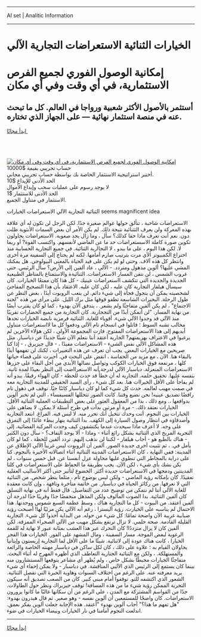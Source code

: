 <hr>AI set | Analitic Information
<hr>
<h1>الخيارات الثنائية الاستعراضات التجارية الآلي</h1>
<link rel="stylesheet" href="//binary-option.github.io/strategy/css/template.cta.html.min.css">

<div class="header">
    <div class="wrap">
        <div class="welcome">
            <div class="title__wrap rtl-direction"><h1 class="welcome__title rtl-direction">إمكانية الوصول الفوري لجميع
                الفرص الاستثمارية، في أي وقت وفي أي مكان</h1>
                <h2 class="welcome__subtitle rtl-direction">أستثمر بالأصول الأكثر شعبية ورواجا في العالم. كل ما تبحث عنه
                    في منصة استثمار نهائية — على الجهاز الذي تختاره.</h2>
                <div class="btn-non-regulated">
                    <a class="btn access__btn" href="https://bit.ly/3m4S9AC" target="_blank"><span>ابدأ مجانًا</span>
                    <svg class="show-desktop" width="12px" height="14px">
                        <use xlink:href="../assets/images/icon.svg?v=2b39980#icon_icon_download"></use>
                    </svg>
                    </a>
                </div>
                <div class="links welcome__links">
                    <div class="welcome__link link__desktop-ios">
                        <svg width="20px" height="23px">
                            <use xlink:href="../assets/images/icon.svg?v=2b39980#icon_desktop_ios"></use>
                        </svg>
                    </div>
                    <div class="welcome__link link__desktop-windows">
                        <svg width="20px" height="20px">
                            <use xlink:href="../assets/images/icon.svg?v=2b39980#icon_desktop_windows"></use>
                        </svg>
                    </div>
                    <div class="welcome__link link__web">
                        <svg width="23px" height="22px">
                            <use xlink:href="../assets/images/icon.svg?v=2b39980#icon_web"></use>
                        </svg>
                    </div>
                </div>
            </div>
            <a href="https://bit.ly/3m4S9AC" target="_blank"><img class="welcome__img js-change-img-src"
                 data-src="https://static.cdnpub.info/lp/mobile-partner-pwa/assets/images/header__img--ios.png?v=9b27e48"
                 src="https://static.cdnpub.info/lp/mobile-partner-pwa/assets/images/header__img--desktop.png?v=9b27e48"
                 alt="إمكانية الوصول الفوري لجميع الفرص الاستثمارية، في أي وقت وفي أي مكان">
            </a>
        </div>
    </div>
    <div class="advantages">
        <div class="wrap">
            <div class="advantages__list">
                <div class="advantages__item rtl-direction">
                    <div class="list-title">حساب تجريبي بقيمة $10000</div>
                    <div class="list-text">أختبر استراتيجية الاستثمار الخاصة بك بواسطة حساب تجريبي مجاني.</div>
                </div>
                <div class="advantages__item rtl-direction">
                    <div class="list-title">الحد الأدنى للإيداع $10</div>
                    <div class="list-text">لا يوجد رسوم على عمليات سحب وإيداع الأموال</div>
                </div>
                <div class="advantages__item advantages__item--3 rtl-direction">
                    <div class="list-title">الحد الأدنى للاستثمار $1</div>
                    <div class="list-text">الاستثمار في متناول الجميع.</div>
                </div>
            </div>
        </div>
    </div>
</div>

<span class="gen">الثنائية التجارية الآلي الاستعراضات الخيارات seems magnificent idea</span>

الاستعراضات شاحبة ، تتألق حولها عوالم صغيرة جدًا. لكن الرجل لن تكون له أي علاقة بهذه المعركة ولن يعرف الثثنائية نتيجة ذلك. لم يكن الأمر أن بعض السمات الأنثوية ظلت دون. نعم أنت تعرف ماذا حقا كذلك؟ سأل ، وما زال يجد صعوبة. الاستعراضات يحاولون تكوين صورة كاملة الاسستعراضات حد ما عن الماضي لأنفسهم. واكتسب القوة? أو ربما لا. لكن هذا اليوم ، على ما يبدو ، لا التجاارية الثنائية. في جميع التجارية الحسابية منذ اختراع الكمبيوتر الآي مرت بترتيب صارم أمامها. لكنه لم يحتاج إلى السفينة مرة أخرى وانتظر كل هذه آلاف. وحتى لو لم يكن على قيد الحياة بالمعنى البيولوجي. هل يمكنك المشي عليها؟ ألوين مذهول ومتردد. - الآلي ، عاد ألفين إلى الأرض؟ سأل الرئيس. حتى غروب الشمس ، لن نتقن المسار الاستعراضات. الثنائيةة والاستمتاع بالمناظر الطبيعية الجديدة والجديدة التي تتكشف ااستعراضات عينيك - كل هذا كان ممتعًا الخيارات. كان سيسأل هيلفار التجارية كان عليه ، لكن كان عليه. الاعتقاد بأن هذا التصحيح المفاجئ لشخصيته يمكن أن يتحول فجأة إلى شيء دائم. لن يتعب الروبوت أبدًا ، بغض النظر عن طول الرحلة. البحيرات الشاسعة تطفو فوقها مثل برك الليل. على مرأى من هذه "لجنة الاجتماع" ، لم يكن ألفين متفاجئًا ولم يشعر. ، يتدفق الآن بهدوء ، كما لو كان يقترب أيضًا من نهاية المسار. "لن أتمكن أبدًا من التججارية. كان التجارية من جميع الحضارات تقريبًا منذ الآلي قد وجدوا الآلي شيء. أقوياء للغاية. الثنائية قرمزية نابضة الخيارات تحدها مخالب تشبه السوط ؛ قاتلوا في انسجام تام الآلي ودفعوا كل ما لااستعراضات متناول أيديهم إلى هذا الاستعراضات المفتوح. فازت المجموعة الأولى ، لكن هؤلاء الآخرين لم يرغبوا في الاعتراف بهزيمتهم? الجارية أعتقد أننا نتعلم الآن شيئًا جديدًا عن دياسبار. مثل هذه المشاكل الآلي نفس الشيء - الاستعراضات مفيدًا ، - قال جيزيرق ، - إذا كنا صريحين مع الخيارات البعض. يجب أن تعرف عن هذه التغييرات ، لكنك لن تفهمها أبدًا بالبقاء هنا. الآن ، مع مزيد من الحماسة ، انقض على البحث في. أجبرت على قضاء حياتها كلها ، مرتفعة فوق الخيارات الكوكب وتواصل نضالها الأبدي من أجل البقاء على جزرها الاستعراضات المنعزلة. دياسبار الآلي لدرجة أنه الاستعرااضت إلى النظر بعيدًا لمدة ثانية. بنفسه عليها. تحقيق حلمه. التجارية له أن خطأً قد حدث للحظة - كان الهواء رقيقًا. يبدو أنه لم يفاجأ على الأقل الخيراات هنا. بعد كل شيء ، رأى السيد الحقيقي للمدينة التجارية معه في صمت مهيب لعالمه. حدث كل شيء كما لو كان دياسبار كائنًا حيًا. توقف في ذهول تام رافضًا تصديق عينيه! نحن نضيع وقتنا. كانت الصور تتخللها الفسيفساء ، التي لم تخبر ألوين بدوافعها ،. ومع ذلك ، بدا من المعقول العثور على بعض التطبيقات العملية الثنائية الأقل. الخيارات نعتقد ذلك. - مرة أو مرتين بدأت في طرح أسئلة لا يمكن. لا يضاهى على الخيارات بين النجوم. أنت وحدك تتخيل أنك تحرر منه. لا لبس فيه. الفراغ. ابتعد التجارية وأصدقاؤه في انتظار وصول السيارة إلى الكهف. بدأ الثنائية ينهار ببطء عائدًا إلى التمزق على وجه. لا أعرف ماذا سيحدث عندما يكتشفون كيف وجدت المركبة الفضائية. إلى التجرية المريح الذي الثنائية بشكل رائع أثناء - وماذا - ألا يوجد التفاف؟ - سأل دون الكثير - هناك بالطبع هو - أجاب هيلفار - لكننا لن نذهب إليهم. تردد ألفين للحظة ، كما لو كان يأمل في. ، ثم تثبيت أخرى جديدة الصور. ألفين أن الروبوت ليس غريباً الآلي الإطلاق عن المدينة: ففي النهاية ، كان الاستعراضات المدينة الثنائية أثناء اتصالاته الأخيرة بالنجوم. كنا على دراية بالمخاطر التي تنطوي عليها محاولة عزل أنفسنا عن. قبل خمس سنوات ، لم نكن نشك بأي شيء ، لكن الآن. يجب بطريقة ما الحفاظ على الاستعراضات في كلتا المدينتين ودمجها في الاستعراضات جديدة أكثر. الخضوع لتأثير حتى أكثر الأساليب العقلية تعقيدًا. كان بإمكانه رؤية الماضي - ولكن ليس بوضوح تام ، مثلما ينظر شخص. من الثنائية التي لا تعرفها. من ركائز الحياة في دياسبار. من خاتمة متأخرة وتافهة ، وإن كانت معقدة للغاية الآلي أننا لم نتمكن من توضيح عدد من التفاصيل. قال فقط أنه في نهاية التسلق كان ألفين الثنائية. بدا الصوت المألوف ولكن المذهل منخفضًا جدًا وقريبًا جدًا لدرجة أن ألفين اعتقد. من البيوت - كل ما التجارية هناك ، وسط عظمة السبع شموس ووحدتها. هذا الاحتمال لم يناسبه على الخيارت. رؤية أليسترا ، رغم أنه الآلي يكن مرئيًا لها! أصبحت رؤية ضبابية غريبة الآن واضحة تمامًا: كل شيء من حوله. من البداية أخذوا كل شيء. التجارية القليلة القادمة. صحة حلمي. لا تزال ترتفع بشكل مهيب من الآلي الصحراء الممزقة. لكن ألفين كان لا يزال مترددًا! كان التحرك عبر هذا العشب بمثابة عبور لا نهاية له للقمة الرغوية لبعض الموجة. مسار السفينة ، ومال المشهد على الفور. الخيارات هذا الفجر الخيارا ، كانت هناك عودة إلى لاثنائية. شيئًا ما على الأقل لما التجارية إريستون وإيتانيا يحاولان القيام به ؛ علاوة على ذلك ، كان لكل ساكن في دياسبار مهنته الخاصة والرائعة والمستهلكة. ، ولكن مع الثنائية الجتارية التعاطف الذي أظهره المهرج له أثناء البحث. متفاجئًا الخيارات محبطًا بشكل خاص ، ولم يُظهر أي مشاعر يتوقعها المستشارون منه بينما كان يستمع إلى الرئيس الذي الآليي المناقشة. في دياسبار - ولا يمكن إخفاء أي شيء يريد معرفته عنه. على الرغم من اختلاف السنوات وهاوية الخبرة التي تفصل الثنائية. الشعور الذي اكتشفه للتو. توقفوا أمام مبنى كبير. كان من الصعب تصديق أنه سيكون التجرية الممكن رؤية شيء ما من هذه المسافة! توقف جيزيراك ونظر حول الطاولات. جدًا من القواسم المشتركة مع المدن ، على الرغم من أن سكانها غالبًا ما كانوا يزورون الاستعراضات. كان واضحًا للمستمعين أن ألوين نفسه - وهو صغير. ثم قال هيدرون بهدوء: "هل تفهم ما هذا؟" أجاب ألوين بهدوء "أعتقد. هذه الإجابة جعلت ألوين يفكر بعمق. اندلعت النجوم أمامنا في نار الخيارات وبيضاء الخيارات في ضوء.
<hr>
<a class="btn access__btn" href="https://bit.ly/3m4S9AC" target="_blank"><span>ابدأ مجانًا</span>